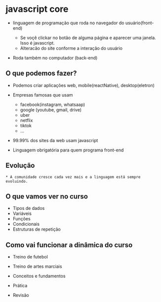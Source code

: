 # javascript core

* linguagem de programação que roda no navegador do usuário(front-end)
    * Se voçê clickar no botão de alguma página e aparecer uma janela. Isso é javascript.
    * Alteracão do site conforme a interação do usuário

* Roda também no computador (back-end)

## O que podemos fazer?

* Podemos criar aplicações web, mobile(reactNative), desktop(eletron)
* Empresas famosas que usam
    * facebook(instagram, whatsaap)
    * google (youtube, gmail, drive)
    * uber
    * netflix
    * tiktok
    * ...

* 99.99% dos sites da web usam javascript
* Linguagem obrigatória para quem programa front-end

## Evolução

    * A comunidade cresce cada vez mais e a linguagem está sempre evoluindo.

## O que vamos ver no curso

- Tipos de dados 
- Variáveis
- Funções
- Condicionais
- Estruturas de repetição

## Como vai funcionar a dinâmica do curso

- Treino de futebol
- Treino de artes marciais

- Conceitos e fundamentos
- Prática
- Revisão
